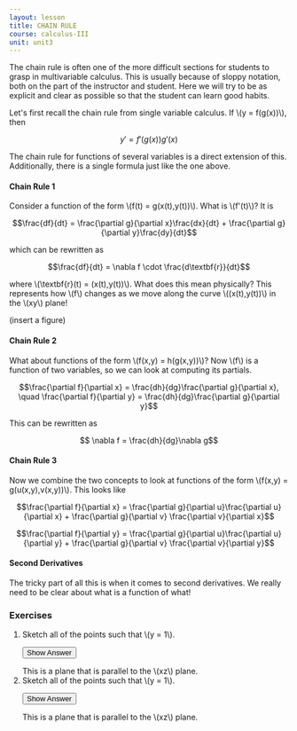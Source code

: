 ```yaml
---
layout: lesson
title: CHAIN RULE
course: calculus-III
unit: unit3
---
```


The chain rule is often one of the more difficult sections for students to grasp in multivariable calculus. This is usually because of sloppy notation, both on the part of the instructor and student. Here we will try to be as explicit and clear as possible so that the student can learn good habits.

Let's first recall the chain rule from single variable calculus. If \\(y = f(g(x))\\), then 

$$ y' = f'(g(x))g'(x)$$

The chain rule for functions of several variables is a direct extension of this. Additionally, there is a single formula just like the one above. 

#### Chain Rule 1

Consider a function of the form \\(f(t) = g(x(t),y(t))\\). What is \\(f'(t)\\)? It is 

$$\frac{df}{dt} = \frac{\partial g}{\partial x}\frac{dx}{dt} + \frac{\partial g}{\partial y}\frac{dy}{dt}$$

which can be rewritten as 

$$\frac{df}{dt} = \nabla f \cdot \frac{d\textbf{r}}{dt}$$

where \\(\textbf{r}(t) = (x(t),y(t))\\). What does this mean physically? This represents how \\(f\\) changes as we move along the curve \\((x(t),y(t))\\) in the \\(xy\\) plane!

(insert a figure)

#### Chain Rule 2

What about functions of the form \\(f(x,y) = h(g(x,y))\\)? Now \\(f\\) is a function of two variables, so we can look at computing its partials. 

$$\frac{\partial f}{\partial x} = \frac{dh}{dg}\frac{\partial g}{\partial x}, \quad \frac{\partial f}{\partial y} = \frac{dh}{dg}\frac{\partial g}{\partial y}$$

This can be rewritten as 

$$ \nabla f = \frac{dh}{dg}\nabla g$$

#### Chain Rule 3

Now we combine the two concepts to look at functions of the form \\(f(x,y) = g(u(x,y),v(x,y))\\). This looks like 

$$\frac{\partial f}{\partial x} = \frac{\partial g}{\partial u}\frac{\partial u}{\partial x} + \frac{\partial g}{\partial v} \frac{\partial v}{\partial x}$$

$$\frac{\partial f}{\partial y} = \frac{\partial g}{\partial u}\frac{\partial u}{\partial y} + \frac{\partial g}{\partial v} \frac{\partial v}{\partial y}$$


#### Second Derivatives

The tricky part of all this is when it comes to second derivatives. We really need to be clear about what is a function of what!


### Exercises

<ol>
<li> <div> Sketch all of the points such that \(y = 1\). </div>

<button onclick="myFunction('answer2')" class="answerButton">Show Answer</button>
<div  id="answer2" class="answer">
This is a plane that is parallel to the \(xz\) plane. 
</div> </li>
<li> <div> Sketch all of the points such that \(y = 1\). </div>

<button onclick="myFunction('answer2')" class="answerButton">Show Answer</button>
<div  id="answer2" class="answer">
This is a plane that is parallel to the \(xz\) plane. 
</div> </li>
</ol>